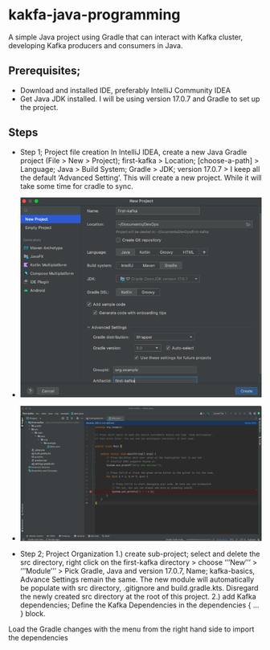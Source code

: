 # kakfa-java-programming
A simple Java project using Gradle that can interact with Kafka cluster, developing Kafka producers and consumers in Java.

## Prerequisites;
- Download and installed IDE, preferably IntelliJ Community IDEA
- Get Java JDK installed. I will be using version 17.0.7 and Gradle to set up the project.

## Steps
- Step 1; Project file creation
In IntelliJ IDEA, create a new Java Gradle project (File > New > Project); first-kafka > Location; [choose-a-path] > Language; Java > Build System; Gradle > JDK; version 17.0.7 > I keep all the default ‘Advanced Setting’. This will create a new project. While it will take some time for cradle to sync. 
- ![kafka](./doc/kafka-1.png)
- ![kafka](./doc/kafka-2.png)

- Step 2; Project Organization
1.) create sub-project; select and delete the src directory, right click on the first-kafka directory > choose ‘’’New’’’ > ‘’’Module’’’ > Pick Gradle, Java and version 17.0.7, Name; kafka-basics, Advance Settings remain the same.  The new module will automatically be populate with src directory, .gitignore and build.gradle.kts. Disregard the newly created src directory at the root of this project.
2.) add Kafka dependencies; Define the Kafka Dependencies in the dependencies { ... } block.


Load the Gradle changes with the menu from the right hand side to import the dependencies
